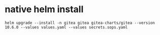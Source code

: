 # native helm install

```shell
helm upgrade --install -n gitea gitea gitea-charts/gitea --version 10.6.0 --values values.yaml --values secrets.sops.yaml
```
